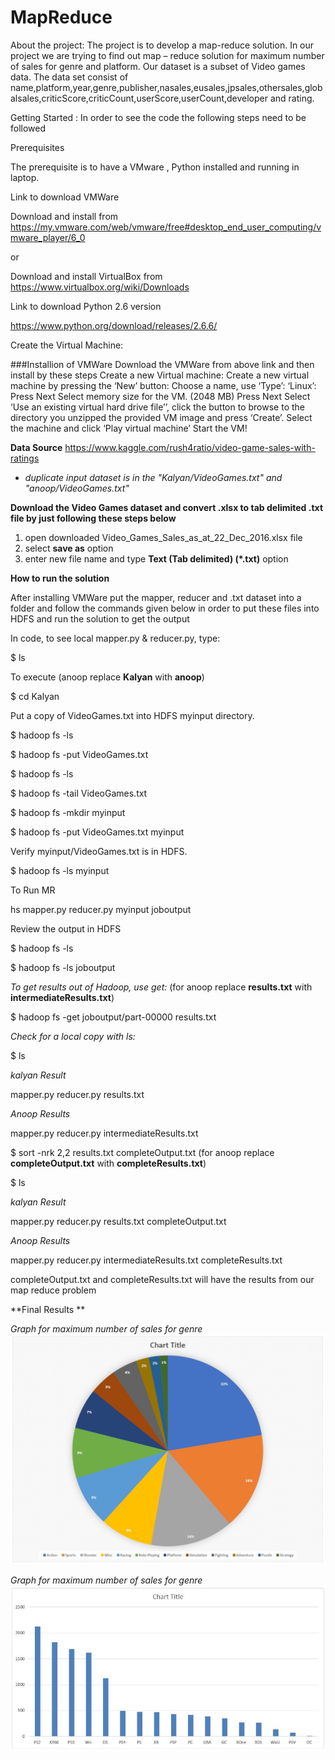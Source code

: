 # MapReduce

About the project: The project is to develop a map-reduce solution. In our project we are trying to find out map – reduce solution for maximum number of sales for genre and platform. Our dataset is a subset of Video games data. The data set consist of name,platform,year,genre,publisher,nasales,eusales,jpsales,othersales,globalsales,criticScore,criticCount,userScore,userCount,developer and rating.

Getting Started : In order to see the code the following steps need to be followed

Prerequisites

The prerequisite is to have a VMware , Python installed and running in laptop.

Link to download VMWare

Download and install from https://my.vmware.com/web/vmware/free#desktop_end_user_computing/vmware_player/6_0

or

Download and install VirtualBox from https://www.virtualbox.org/wiki/Downloads

Link to download Python 2.6 version

https://www.python.org/download/releases/2.6.6/

Create the Virtual Machine:

###Installion of VMWare Download the VMWare from above link and then install by these steps Create a new Virtual machine: Create a new virtual machine by pressing the ‘New’ button: Choose a name, use ‘Type’: ‘Linux’: Press Next Select memory size for the VM. (2048 MB) Press Next Select ‘Use an existing virtual hard drive file’’, click the button to browse to the directory you unzipped the provided VM image and press ‘Create’. Select the machine and click ‘Play virtual machine’ Start the VM!

**Data Source**
https://www.kaggle.com/rush4ratio/video-game-sales-with-ratings

* *duplicate input dataset is in the "Kalyan/VideoGames.txt" and "anoop/VideoGames.txt"*

**Download the Video Games dataset and convert .xlsx to tab delimited .txt file by just following these steps below**
1. open downloaded Video_Games_Sales_as_at_22_Dec_2016.xlsx file
2. select **save as** option
3. enter new file name and type **Text (Tab delimited) (*.txt)** option

**How to run the solution**

After installing VMWare put the mapper, reducer and .txt dataset into a folder and follow the commands given below in order to put these files into HDFS and run the solution to get the output

In code, to see local mapper.py & reducer.py, type:

$ ls

To execute (anoop replace **Kalyan** with **anoop**)

$ cd Kalyan

Put a copy of VideoGames.txt into HDFS myinput directory.

$ hadoop fs -ls

$ hadoop fs -put VideoGames.txt

$ hadoop fs -ls

$ hadoop fs -tail VideoGames.txt

$ hadoop fs -mkdir myinput

$ hadoop fs -put VideoGames.txt myinput

Verify myinput/VideoGames.txt is in HDFS.

$ hadoop fs -ls myinput

To Run MR

hs mapper.py reducer.py myinput joboutput

Review the output in HDFS

$ hadoop fs -ls

$ hadoop fs -ls joboutput

*To get results out of Hadoop, use get:* (for anoop replace **results.txt** with **intermediateResults.txt**)

$ hadoop fs -get joboutput/part-00000 results.txt

*Check for a local copy with ls:*

$ ls

*kalyan Result*

mapper.py reducer.py results.txt

*Anoop Results*

mapper.py reducer.py intermediateResults.txt

$ sort -nrk 2,2 results.txt completeOutput.txt (for anoop replace **completeOutput.txt** with **completeResults.txt**)

$ ls

*kalyan Result*

mapper.py reducer.py results.txt completeOutput.txt

*Anoop Results*

mapper.py reducer.py intermediateResults.txt completeResults.txt


completeOutput.txt and completeResults.txt will have the results from our map reduce problem

**Final Results **

*Graph for maximum number of sales for genre* 
![alt tag](https://github.com/KairamkondaKalyanDass/Video-games-MapReduce/blob/master/images/Kalyan%20results.JPG)

*Graph for maximum number of sales for genre* 
![alt tag](https://github.com/KairamkondaKalyanDass/Video-games-MapReduce/blob/master/images/Anoop%20results.JPG)
